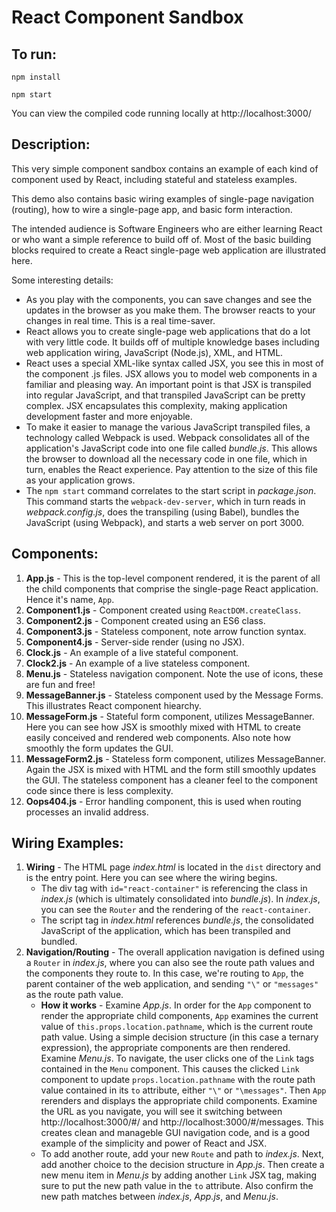 # React Component Sandbox

## To run:
`npm install`

`npm start`

You can view the compiled code running locally at http://localhost:3000/

## Description:
This very simple component sandbox contains an example of each kind of component used by React, including stateful and stateless examples. 

This demo also contains basic wiring examples of single-page navigation (routing), how to wire a single-page app, and basic form interaction.

The intended audience is Software Engineers who are either learning React or who want a simple reference to build off of. Most of the basic building blocks required to create a React single-page web application are illustrated here.

Some interesting details:
* As you play with the components, you can save changes and see the updates in the browser as you make them. The browser reacts to your changes in real time. This is a real time-saver.
* React allows you to create single-page web applications that do a lot with very little code. It builds off of multiple knowledge bases including web application wiring, JavaScript (Node.js), XML, and HTML.
* React uses a special XML-like syntax called JSX, you see this in most of the component .js files. JSX allows you to model web components in a familiar and pleasing way. An important point is that JSX is transpiled into regular JavaScript, and that transpiled JavaScript can be pretty complex. JSX encapsulates this complexity, making application development faster and more enjoyable.
* To make it easier to manage the various JavaScript transpiled files, a technology called Webpack is used. Webpack consolidates all of the application's JavaScript code into one file called *bundle.js*. This allows the browser to download all the necessary code in one file, which in turn, enables the React experience. Pay attention to the size of this file as your application grows.
* The `npm start` command correlates to the start script in *package.json*. This command starts the `webpack-dev-server`, which in turn reads in *webpack.config.js*, does the transpiling (using Babel), bundles the JavaScript (using Webpack), and starts a web server on port 3000. 

## Components:
1. **App.js** - This is the top-level component rendered, it is the parent of all the child components that comprise the single-page React application. Hence it's name, `App`.
2. **Component1.js** - Component created using `ReactDOM.createClass`.
3. **Component2.js** - Component created using an ES6 class.
4. **Component3.js** - Stateless component, note arrow function syntax.
5. **Component4.js** - Server-side render (using no JSX).
6. **Clock.js** - An example of a live stateful component.
7. **Clock2.js** - An example of a live stateless component.
8. **Menu.js** - Stateless navigation component. Note the use of icons, these are fun and free!
9. **MessageBanner.js** - Stateless component used by the Message Forms. This illustrates React component hiearchy.
10. **MessageForm.js** - Stateful form component, utilizes MessageBanner. Here you can see how JSX is smoothly mixed with HTML to create easily conceived and rendered web components. Also note how smoothly the form updates the GUI.
11. **MessageForm2.js** - Stateless form component, utilizes MessageBanner. Again the JSX is mixed with HTML and the form still smoothly updates the GUI. The stateless component has a cleaner feel to the component code since there is less complexity.
12. **Oops404.js** - Error handling component, this is used when routing processes an invalid address.
## Wiring Examples:
1. **Wiring** - The HTML page *index.html* is located in the `dist` directory and is the entry point. Here you can see where the wiring begins. 
	* The div tag with `id="react-container"` is referencing the class in *index.js* (which is ultimately consolidated into *bundle.js*). In *index.js*, you can see the `Router` and the rendering of the `react-container`. 
	* The script tag in *index.html* references *bundle.js*, the consolidated JavaScript of the application, which has been transpiled and bundled.
2. **Navigation/Routing** - The overall application navigation is defined using a `Router` in *index.js*, where you can also see the route path values and the components they route to. In this case, we're routing to `App`, the parent container of the web application, and sending `"\"` or `"messages"` as the route path value.
	* **How it works** - Examine *App.js*. In order for the `App` component to render the appropriate child components, `App` examines the current value of `this.props.location.pathname`, which is the current route path value. Using a simple decision structure (in this case a ternary expression), the appropriate components are then rendered. Examine *Menu.js*. To navigate, the user clicks one of the `Link` tags contained in the `Menu` component. This causes the clicked `Link` component to update `props.location.pathname` with the route path value contained in its `to` attribute, either `"\"` or `"\messages"`. Then `App` rerenders and displays the appropriate child components. Examine the URL as you navigate, you will see it switching between http://localhost:3000/#/ and http://localhost:3000/#/messages. This creates clean and manageble GUI navigation code, and is a good example of the simplicity and power of React and JSX.
	* To add another route, add your new `Route` and path to *index.js*. Next, add another choice to the decision structure in *App.js*. Then create a new menu item in *Menu.js* by adding another `Link` JSX tag, making sure to put the new path value in the `to` attribute. Also confirm the new path matches between *index.js*, *App.js*, and *Menu.js*.